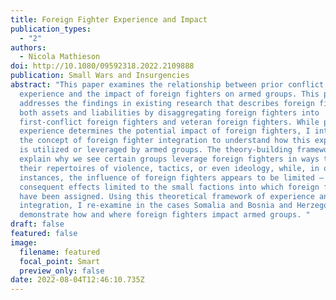 ```yaml
---
title: Foreign Fighter Experience and Impact
publication_types:
  - "2"
authors:
  - Nicola Mathieson
doi: http://10.1080/09592318.2022.2109888
publication: Small Wars and Insurgencies
abstract: "This paper examines the relationship between prior conflict
  experience and the impact of foreign fighters on armed groups. This paper
  addresses the findings in existing research that describes foreign fighters as
  both assets and liabilities by disaggregating foreign fighters into
  first-conflict foreign fighters and veteran foreign fighters. While prior
  experience determines the potential impact of foreign fighters, I introduce
  the concept of foreign fighter integration to understand how this experience
  is utilized or leveraged by armed groups. The theory-building framework helps
  explain why we see certain groups leverage foreign fighters in ways that shape
  their repertoires of violence, tactics, or even ideology, while, in other
  instances, the influence of foreign fighters appears to be limited – with any
  consequent effects limited to the small factions into which foreign fighters
  have been assigned. Using this theoretical framework of experience and
  integration, I re-examine in the cases Somalia and Bosnia and Herzegovina to
  demonstrate how and where foreign fighters impact armed groups. "
draft: false
featured: false
image:
  filename: featured
  focal_point: Smart
  preview_only: false
date: 2022-08-04T12:46:10.735Z
---
```

